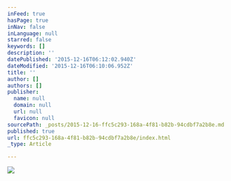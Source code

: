 ```yaml
---
inFeed: true
hasPage: true
inNav: false
inLanguage: null
starred: false
keywords: []
description: ''
datePublished: '2015-12-16T06:12:02.940Z'
dateModified: '2015-12-16T06:10:06.952Z'
title: ''
author: []
authors: []
publisher:
  name: null
  domain: null
  url: null
  favicon: null
sourcePath: _posts/2015-12-16-ffc5c293-168a-4f81-b82b-94cdbf7a2b8e.md
published: true
url: ffc5c293-168a-4f81-b82b-94cdbf7a2b8e/index.html
_type: Article

---
```

![](https://the-grid-user-content.s3-us-west-2.amazonaws.com/47d50d7b-b4ac-40b9-ad8e-769ebd81f12f.jpg)